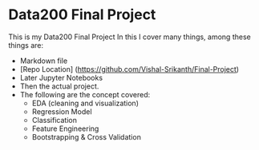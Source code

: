 # Data200 Final Project

This is my Data200 Final Project
In this I cover many things, among these things are:

- Markdown file
- [Repo Location] (https://github.com/Vishal-Srikanth/Final-Project)
- Later Jupyter Notebooks 
- Then the actual project.
- The following are the concept covered:
    - EDA (cleaning and visualization)
    - Regression Model
    - Classification
    - Feature Engineering
    - Bootstrapping & Cross Validation